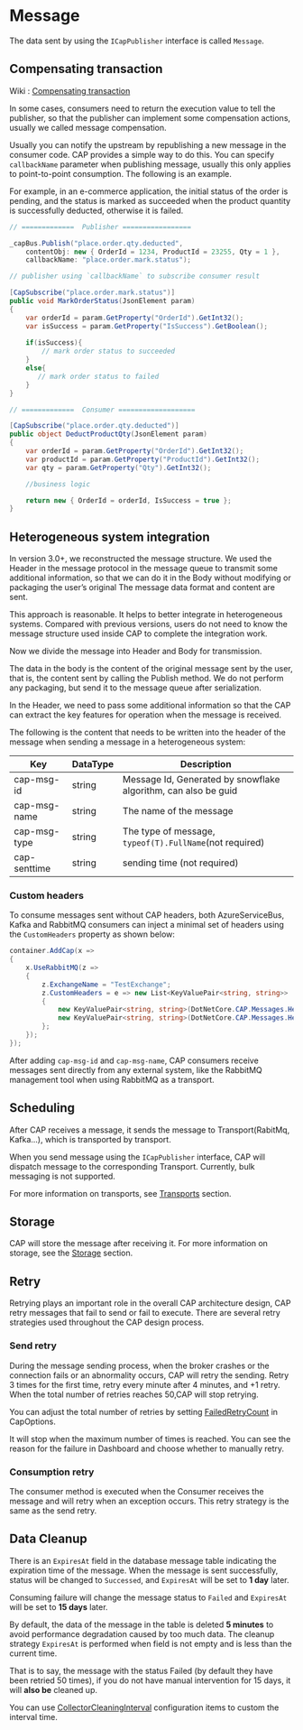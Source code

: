# Message

The data sent by using the `ICapPublisher` interface is called `Message`.

## Compensating transaction

Wiki :
[Compensating transaction](https://en.wikipedia.org/wiki/Compensating_transaction)

In some cases, consumers need to return the execution value to tell the publisher, so that the publisher can implement some compensation actions, usually we called message compensation.

Usually you can notify the upstream by republishing a new message in the consumer code. CAP provides a simple way to do this. You can specify `callbackName` parameter when publishing message, usually this only applies to point-to-point consumption. The following is an example.

For example, in an e-commerce application, the initial status of the order is pending, and the status is marked as succeeded when the product quantity is successfully deducted, otherwise it is failed.

```C#
// =============  Publisher =================

_capBus.Publish("place.order.qty.deducted", 
    contentObj: new { OrderId = 1234, ProductId = 23255, Qty = 1 }, 
    callbackName: "place.order.mark.status");    

// publisher using `callbackName` to subscribe consumer result

[CapSubscribe("place.order.mark.status")]
public void MarkOrderStatus(JsonElement param)
{
    var orderId = param.GetProperty("OrderId").GetInt32();
    var isSuccess = param.GetProperty("IsSuccess").GetBoolean();
    
    if(isSuccess){
        // mark order status to succeeded
    }
    else{
       // mark order status to failed
    }
}

// =============  Consumer ===================

[CapSubscribe("place.order.qty.deducted")]
public object DeductProductQty(JsonElement param)
{
    var orderId = param.GetProperty("OrderId").GetInt32();
    var productId = param.GetProperty("ProductId").GetInt32();
    var qty = param.GetProperty("Qty").GetInt32();

    //business logic 

    return new { OrderId = orderId, IsSuccess = true };
}
```

## Heterogeneous system integration

In version 3.0+, we reconstructed the message structure. We used the Header in the message protocol in the message queue to transmit some additional information, so that we can do it in the Body without modifying or packaging the user’s original The message data format and content are sent.

This approach is reasonable. It helps to better integrate in heterogeneous systems. Compared with previous versions, users do not need to know the message structure used inside CAP to complete the integration work.

Now we divide the message into Header and Body for transmission.

The data in the body is the content of the original message sent by the user, that is, the content sent by calling the Publish method. We do not perform any packaging, but send it to the message queue after serialization.

In the Header, we need to pass some additional information so that the CAP can extract the key features for operation when the message is received.

The following is the content that needs to be written into the header of the message when sending a message in a heterogeneous system:

 Key | DataType | Description
-- | --| --
cap-msg-id |  string | Message Id, Generated by snowflake algorithm, can also be guid
cap-msg-name | string | The name of the message
cap-msg-type | string | The type of message, `typeof(T).FullName`(not required)
cap-senttime | string | sending time (not required)

### Custom headers
To consume messages sent without CAP headers, both AzureServiceBus, Kafka and RabbitMQ consumers can inject a minimal set of headers using the `CustomHeaders` property as shown below:
```C#
container.AddCap(x =>
{
    x.UseRabbitMQ(z =>
    {
        z.ExchangeName = "TestExchange";
        z.CustomHeaders = e => new List<KeyValuePair<string, string>>
        {
            new KeyValuePair<string, string>(DotNetCore.CAP.Messages.Headers.MessageId, SnowflakeId.Default().NextId().ToString()),
            new KeyValuePair<string, string>(DotNetCore.CAP.Messages.Headers.MessageName, e.RoutingKey)
        };
    });
});
```

After adding `cap-msg-id` and `cap-msg-name`, CAP consumers receive messages sent directly from any external system, like the RabbitMQ management tool when using RabbitMQ as a transport.

## Scheduling

After CAP receives a message, it sends the message to Transport(RabitMq, Kafka...), which is transported by transport.
 
When you send message using the `ICapPublisher` interface, CAP will dispatch message to the corresponding Transport. Currently, bulk messaging is not supported.

For more information on transports, see [Transports](../transport/general.md) section.

## Storage 

CAP will store the message after receiving it. For more information on storage, see the [Storage](../storage/general.md) section.

## Retry

Retrying plays an important role in the overall CAP architecture design, CAP retry messages that fail to send or fail to execute. There are several retry strategies used throughout the CAP design process.

### Send retry

During the message sending process, when the broker crashes or the connection fails or an abnormality occurs, CAP will retry the sending. Retry 3 times for the first time, retry every minute after 4 minutes, and +1 retry. When the total number of retries reaches 50,CAP will stop retrying.

You can adjust the total number of retries by setting [FailedRetryCount](../configuration#failedretrycount) in CapOptions.

It will stop when the maximum number of times is reached. You can see the reason for the failure in Dashboard and choose whether to manually retry.

### Consumption retry

The consumer method is executed when the Consumer receives the message and will retry when an exception occurs. This retry strategy is the same as the send retry.

## Data Cleanup

There is an `ExpiresAt` field in the database message table indicating the expiration time of the message. When the message is sent successfully, status will be changed to `Successed`, and `ExpiresAt` will be set to **1 day** later. 

Consuming failure will change the message status to `Failed` and `ExpiresAt` will be set to **15 days** later.

By default, the data of the message in the table is deleted **5 minutes** to avoid performance degradation caused by too much data. The cleanup strategy `ExpiresAt` is performed when field is not empty and is less than the current time. 

That is to say, the message with the status Failed (by default they have been retried 50 times), if you do not have manual intervention for 15 days, it will **also be** cleaned up.

You can use [CollectorCleaningInterval](../configuration#collectorcleaninginterval) configuration items to custom the interval time.